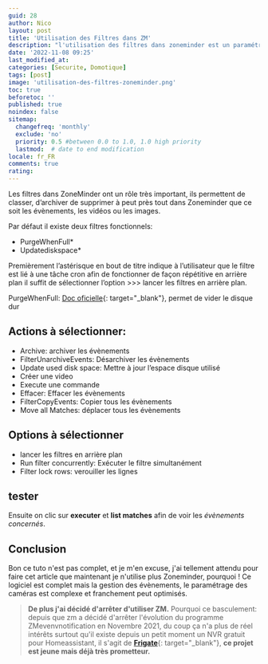 ```yaml
---
guid: 28
author: Nico
layout: post
title: 'Utilisation des Filtres dans ZM'
description: "l'utilisation des filtres dans zoneminder est un paramétrage incontournable pour ne pas stocjer trop d'évènements"
date: '2022-11-08 09:25'
last_modified_at: 
categories: [Securite, Domotique]
tags: [post]
image: 'utilisation-des-filtres-zoneminder.png'
toc: true
beforetoc: ''
published: true
noindex: false
sitemap:
  changefreq: 'monthly'
  exclude: 'no'
  priority: 0.5 #between 0.0 to 1.0, 1.0 high priority
  lastmod:  # date to end modification
locale: fr_FR
comments: true
rating:  
---
```



Les filtres dans ZoneMinder ont un rôle très important, ils permettent de classer, d’archiver de supprimer à peut près tout dans Zoneminder que ce soit les évènements, les vidéos ou les images.

Par défaut il existe deux filtres fonctionnels:

- PurgeWhenFull\*
- Updatediskspace\*

Premièrement l’astérisque en bout de titre indique à l’utilisateur que le filtre est lié à une tâche cron afin de fonctionner de façon répétitive en arrière plan il suffit de sélectionner l’option &gt;&gt;&gt; lancer les filtres en arrière plan.

PurgeWhenFull: [Doc oficielle](https://wiki.zoneminder.com/PurgeWhenFull){: target="_blank"}, permet de vider le disque dur

## Actions à sélectionner:

- Archive: archiver les évènements
- FilterUnarchiveEvents: Désarchiver les évènements
- Update used disk space: Mettre à jour l’espace disque utilisé
- Créer une video
- Execute une commande
- Effacer: Effacer les évènements
- FilterCopyEvents: Copier tous les évènements
- Move all Matches: déplacer tous les évènements

## Options à sélectionner

- lancer les filtres en arrière plan
- Run filter concurrently: Exécuter le filtre simultanément
- Filter lock rows: verouiller les lignes

## tester

Ensuite on clic sur **executer** et **list matches** afin de voir les *évènements concernés*.

## Conclusion

Bon ce tuto n'est pas complet, et je m'en excuse, j'ai tellement attendu pour faire cet article que maintenant je n'utilise plus Zoneminder, pourquoi !
Ce logiciel est complet mais la gestion des évènements, le paramétrage des caméras est complexe et franchement peut optimisés. 
> **De plus j'ai décidé d'arrêter d'utiliser ZM.**
Pourquoi ce basculement: depuis que zm a décidé d'arrêter l'évolution du programme ZMevenvnotification en Novembre 2021, du coup ça n'a plus de réel intérêts surtout qu'il existe depuis un petit moment un NVR gratuit pour Homeassistant, il s'agit de **[Frigate](https://frigate.video/)**{: target="_blank"}, **ce projet est jeune mais déjà très prometteur.**